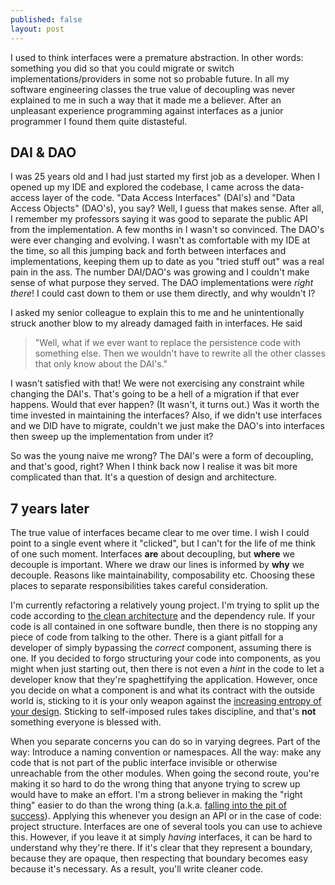 ```yaml
---
published: false
layout: post
---
```



I used to think interfaces were a premature abstraction. In other words: something you did so that you could migrate or switch implementations/providers in some not so probable future. In all my software engineering classes the true value of decoupling was never explained to me in such a way that it made me a believer. After an unpleasant experience programming against interfaces as a junior programmer I found them quite distasteful.

## DAI & DAO
I was 25 years old and I had just started my first job as a developer. When I opened up my IDE and explored the codebase, I came across the data-access layer of the code. "Data Access Interfaces" (DAI's) and "Data Access Objects" (DAO's), you say? Well, I guess that makes sense. After all, I remember my professors saying it was good to separate the public API from the implementation. A few months in I wasn't so convinced. The DAO's were ever changing and evolving. I wasn't as comfortable with my IDE at the time, so all this jumping back and forth between interfaces and implementations, keeping them up to date as you "tried stuff out" was a real pain in the ass. The number DAI/DAO's was growing and I couldn't make sense of what purpose they served. The DAO implementations were *right there*! I could cast down to them or use them directly, and why wouldn't I?

I asked my senior colleague to explain this to me and he unintentionally struck another blow to my already damaged faith in interfaces. He said 
> "Well, what if we ever want to replace the persistence code with something else. Then we wouldn't have to rewrite all the other classes that only know about the DAI's."

I wasn't satisfied with that! We were not exercising any constraint while changing the DAI's. That's going to be a hell of a migration if that ever happens. Would that ever happen? (It wasn't, it turns out.) Was it worth the time invested in maintaining the interfaces? Also, if we didn't use interfaces and we DID have to migrate, couldn't we just make the DAO's into interfaces then sweep up the implementation from under it?

So was the young naive me wrong? The DAI's were a form of decoupling, and that's good, right? When I think back now I realise it was bit more complicated than that. It's a question of design and architecture.

## 7 years later
The true value of interfaces became clear to me over time. I wish I could point to a single event where it "clicked", but I can't for the life of me think of one such moment. Interfaces **are** about decoupling, but **where** we decouple is important. Where we draw our lines is informed by **why** we decouple. Reasons like maintainability, composability etc. Choosing these places to separate responsibilities takes careful consideration.

I'm currently refactoring a relatively young project. I'm trying to split up the code according to [the clean architecture](https://blog.8thlight.com/uncle-bob/2012/08/13/the-clean-architecture.html) and the dependency rule. If your code is all contained in one software bundle, then there is no stopping any piece of code from talking to the other. There is a giant pitfall for a developer of simply bypassing the *correct* component, assuming there is one. If you decided to forgo structuring your code into components, as you might when just starting out, then there is not even a *hint* in the code to let a developer know that they're spaghettifying the application. However, once you decide on what a component is and what its contract with the outside world is, sticking to it is your only weapon against the [increasing entropy of your design](http://martinfowler.com/articles/designDead.html). Sticking to self-imposed rules takes discipline, and that's **not** something everyone is blessed with.

When you separate concerns you can do so in varying degrees. Part of the way: Introduce a naming convention or namespaces. All the way: make any code that is not part of the public interface invisible or otherwise unreachable from the other modules. When going the second route, you're making it so hard to do the wrong thing that anyone trying to screw up would have to make an effort. I'm a strong believer in making the "right thing" easier to do than the wrong thing (a.k.a. [falling into the pit of success](http://blog.codinghorror.com/falling-into-the-pit-of-success/)). Applying this whenever you design an API or in the case of code: project structure. Interfaces are one of several tools you can use to achieve this. However, if you leave it at simply *having* interfaces, it can be hard to understand why they're there. If it's clear that they represent a boundary, because they are opaque, then respecting that boundary becomes easy because it's necessary. As a result, you'll write cleaner code.
